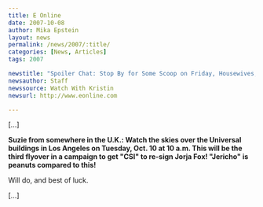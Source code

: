 ```yaml
---
title: E Online 
date: 2007-10-08
author: Mika Epstein
layout: news
permalink: /news/2007/:title/
categories: [News, Articles]
tags: 2007

newstitle: "Spoiler Chat: Stop By for Some Scoop on Friday, Housewives, Grey's and More!"
newsauthor: Staff
newssource: Watch With Kristin
newsurl: http://www.eonline.com

---
```


[...]

**Suzie from somewhere in the U.K.: Watch the skies over the Universal buildings in Los Angeles on Tuesday, Oct. 10 at 10 a.m. This will be the third flyover in a campaign to get "CSI" to re-sign Jorja Fox! "Jericho" is peanuts compared to this!**

Will do, and best of luck.

[...]